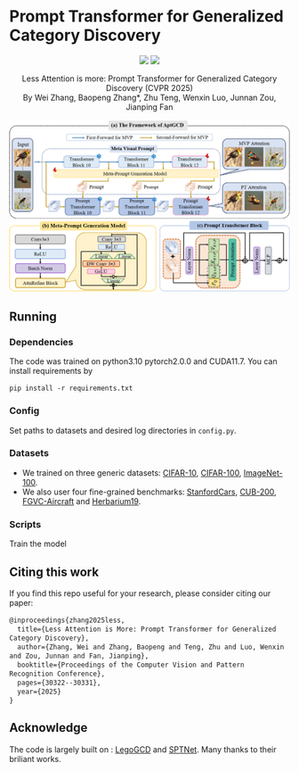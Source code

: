 # Prompt Transformer for Generalized Category Discovery

<p align="center">
    <a href="https://openaccess.thecvf.com/content/CVPR2025/html/Zhang_Less_Attention_is_More_Prompt_Transformer_for_Generalized_Category_Discovery_CVPR_2025_paper.html"><img src="https://img.shields.io/badge/-CVPR%202025-68488b"></a>
  <a href="https://github.com/CVMI-Lab/SlotCon/blob/master/LICENSE"><img src="https://img.shields.io/badge/License-MIT-blue.svg"></a>
</p>
<p align="center">
	Less Attention is more: Prompt Transformer for Generalized Category Discovery (CVPR 2025)<br>
  By
  Wei Zhang, 
  Baopeng Zhang*, 
  Zhu Teng,
  Wenxin Luo, 
  Junnan Zou,
  Jianping Fan
</p>
 

![overview](assets/overview.png)
## Running
### Dependencies
The code was trained on python3.10 pytorch2.0.0 and CUDA11.7.
You can install requirements by 
```
pip install -r requirements.txt
```

### Config
Set paths to datasets and desired log directories in ```config.py```.

### Datasets
* We trained on three generic datasets: [CIFAR-10](https://docs.pytorch.org/vision/main/generated/torchvision.datasets.CIFAR10.html), [CIFAR-100](https://docs.pytorch.org/vision/main/generated/torchvision.datasets.CIFAR100.html), [ImageNet-100](https://docs.pytorch.org/vision/main/generated/torchvision.datasets.ImageNet.html#torchvision.datasets.ImageNet).
* We also user four fine-grained benchmarks: [StanfordCars](https://github.com/sgvaze/osr_closed_set_all_you_need#ssb), [CUB-200](https://github.com/sgvaze/osr_closed_set_all_you_need#ssb), [FGVC-Aircraft](https://github.com/sgvaze/osr_closed_set_all_you_need#ssb) and [Herbarium19](https://www.kaggle.com/c/herbarium-2019-fgvc6).

### Scripts
Train the model 


## Citing this work
If you find this repo useful for your research, please consider citing our paper:
```
@inproceedings{zhang2025less,
  title={Less Attention is More: Prompt Transformer for Generalized Category Discovery},
  author={Zhang, Wei and Zhang, Baopeng and Teng, Zhu and Luo, Wenxin and Zou, Junnan and Fan, Jianping},
  booktitle={Proceedings of the Computer Vision and Pattern Recognition Conference},
  pages={30322--30331},
  year={2025}
}
```

## Acknowledge
The code is largely built on : [LegoGCD](https://github.com/Cliffia123/LegoGCD) and [SPTNet](https://visual-ai.github.io/sptnet/). Many thanks to their briliant works.